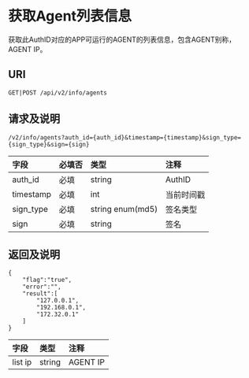 # 获取Agent列表信息

获取此AuthID对应的APP可运行的AGENT的列表信息，包含AGENT别称，AGENT IP。

## URI

```
GET|POST /api/v2/info/agents
```

## 请求及说明

```
/v2/info/agents?auth_id={auth_id}&timestamp={timestamp}&sign_type={sign_type}&sign={sign}
```

| **字段** | **必填否** | **类型** | **注释** |
| :--- | :--- | :--- | :--- |
| auth\_id | 必填 | string | AuthID |
| timestamp | 必填 | int | 当前时间戳 |
| sign\_type | 必填 | string enum\(md5\) | 签名类型 |
| sign | 必填 | string | 签名 |

## 返回及说明

```
{
    "flag":"true",
    "error":"",
    "result":[
        "127.0.0.1",
        "192.168.0.1",
        "172.32.0.1"
    ]
}
```

| **字段** | **类型** | **注释** |
| :--- | :--- | :--- |
| list ip | string | AGENT IP |



